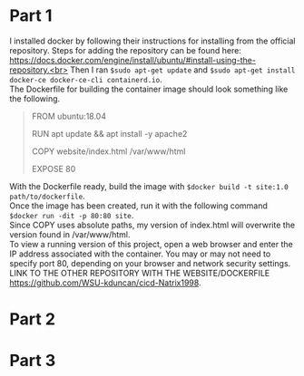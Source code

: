 # Part 1
I installed docker by following their instructions for installing from the official repository. Steps for adding the repository can be found here: https://docs.docker.com/engine/install/ubuntu/#install-using-the-repository.<br>
Then I ran `$sudo apt-get update` and `$sudo apt-get install docker-ce docker-ce-cli containerd.io`.<br>
The Dockerfile for building the container image should look something like the following.<br>
> FROM ubuntu:18.04
> 
> RUN apt update && apt install -y apache2
> 
> COPY website/index.html /var/www/html
> 
> EXPOSE 80

With the Dockerfile ready, build the image with `$docker build -t site:1.0 path/to/dockerfile`.<br>
Once the image has been created, run it with the following command `$docker run -dit -p 80:80 site`.<br>
Since COPY uses absolute paths, my version of index.html will overwrite the version found in /var/www/html.<br>
To view a running version of this project, open a web browser and enter the IP address associated with the container. You may or may not need to specify port 80, depending on your browser and network security settings.<br>
LINK TO THE OTHER REPOSITORY WITH THE WEBSITE/DOCKERFILE https://github.com/WSU-kduncan/cicd-Natrix1998.
# Part 2

# Part 3
